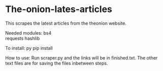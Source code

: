 # The-onion-lates-articles
This scrapes the latest articles from the theonion website.


Needed modules:
bs4          
requests
hashlib

To install: py pip install <module name>
  
 

How to use:
Run scraper.py and the links will be in finished.txt.
The other text files are for saving the files inbetween steps.
